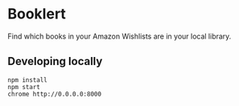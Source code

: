 # Booklert

Find which books in your Amazon Wishlists are in your local library.

## Developing locally

```
npm install
npm start
chrome http://0.0.0.0:8000
```
